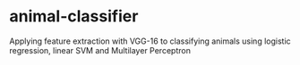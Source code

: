# animal-classifier
Applying feature extraction with VGG-16 to classifying animals using logistic regression, linear SVM and Multilayer Perceptron

